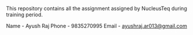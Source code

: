 This repository contains all the assignment assigned by NucleusTeq during training period.

Name - Ayush Raj
Phone - 9835270995
Email - ayushraj.ar013@gmail.com
